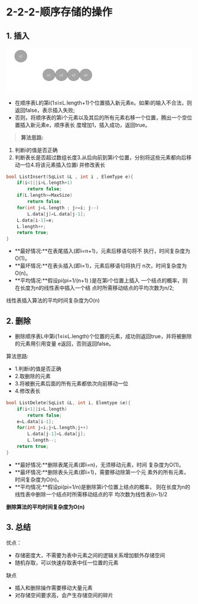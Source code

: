 # 2-2-2-顺序存储的操作

## 1. 插入

![](../../.gitbook/assets/image%20%28195%29.png)

* 在顺序表L的第i\(1≤i≤L.length+1\)个位置插入新元素e。如果i的输入不合法，则返回false，表示插入失败; 
* 否则，将顺序表的第i个元素以及其后的所有元素右移一个位置，腾出一个空位置插入新元素e，顺序表长 度增加1，插入成功，返回true。

> **算法思路:**

1. 判断i的值是否正确
2. 判断表长是否超过数组长度3.从后向前到第i个位置，分别将这些元素都向后移动一位4.将该元素插入位置i 并修改表长

```c
bool ListInsert(SqList &L , int i , ElemType e){
    if(i<1||i>L.length+1)
        return false; 
    if(L.length>=MaxSize)
        return false; 
    for(int j=L.length ; j>=i; j--)
        L.data[j]=L.data[j-1]; 
    L.data[i-1]=e;
    L.length++; 
    return true;
}
```



* **最好情况:**在表尾插入\(即i=n+1\)，元素后移语句将不 执行，时间复杂度为O\(1\)。 
* **最坏情况:**在表头插入\(即i=1\)，元素后移语句将执行 n次，时间复杂度为O\(n\)。 
* **平均情况:**假设pi\(pi=1/\(n+1\) \)是在第i个位置上插入 一个结点的概率，则在长度为n的线性表中插入一个结 点时所需移动结点的平均次数为n/2;

线性表插入算法的平均时间复杂度为O\(n\)



## 2. 删除

* 删除顺序表L中第i\(1≤i≤L.length\)个位置的元素，成功则返回true，并将被删除的元素用引用变量 e返回，否则返回false。

算法思路:

* 1.判断i的值是否正确
* 2.取删除的元素
* 3.将被删元素后面的所有元素都依次向前移动一位
* 4.修改表长

```c
bool ListDelete(SqList &L, int i, Elemtype &e){
    if(i<1||i>L.length) 
        return false;
    e=L.data[i-1];
    for(int j=i;j<L.length;j++)
        L.data[j-1]=L.data[j]; 
        L.length--;
    return true;
}
```

* **最好情况:**删除表尾元素\(即i=n\)，无须移动元素，时间 复杂度为O\(1\)。 
* **最坏情况:**删除表头元素\(即i=1\)，需要移动除第一个元 素外的所有元素，时间复杂度为O\(n\)。 
* **平均情况:**假设pi\(pi=1/n\)是删除第i个位置上结点的概率， 则在长度为n的线性表中删除一个结点时所需移动结点的平 均次数为线性表\(n-1\)/2

**删除算法的平均时间复杂度为O\(n\)**

## 3. 总结

优点：

* 存储密度大，不需要为表中元素之间的逻辑关系增加额外存储空间
* 随机存取，可以快速存取表中任一位置的元素

缺点

* 插入和删除操作需要移动大量元素
* 对存储空间要求高，会产生存储空间的碎片

